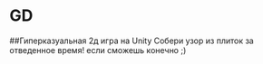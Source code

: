 # GD
##Гиперказуальная 2д игра на Unity 
Собери узор из плиток за отведенное время! если сможешь конечно ;) 
